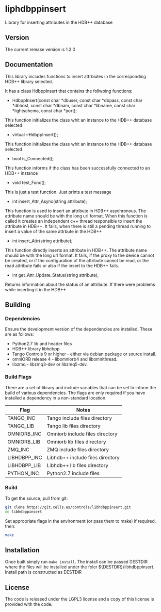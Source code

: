 # liphdbppinsert

Library for inserting attributes in the HDB++ database

## Version

The current release version is 1.2.0

## Documentation

This library includes functions to insert attrbiutes in the corresponding HDB++ library selected.

It has a class HdbppInsert that contains the follwoing functions:

- HdbppInsert(const char *dbuser, const char *dbpass,
					const char *dbhost, const char *dbnam,
					const char *libname, const char *lightschema,
					const char *port);

This function initializes the class whit an instance to the HDB++ database selected
					
- virtual ~HdbppInsert();

This function initializes the class whit an instance to the HDB++ database selected

- bool is_Connected();

This function informs if the class has been successfully connected to an HDB++ instance

- void test_Func();

This is just a test function. Just prints a test message

- int insert_Attr_Async(string attribute);

This function is used to insert an attribute in HDB++ asychronous. The attribute name should be with the long url format.
When this function is called it creates an independent c++ thread responsible to insert the attribute in HDB++. It fails, when there is 
still a pending thread running to insert a value of the same attrbute in the HDB++

- int insert_Attr(string attribute);

This function directly inserts an attribute in HDB++. The attribute name should be with the long url format. It fails, if the proxy to the device
cannot be created, or if the configuration of the attribute cannot be read, or the read attribute fails or also if the insert to the HDB++ fails.

- int get_Attr_Update_Status(string attribute);

Returns information about the status of an attribute. If there were problems while inserting it in the HDB++

## Building

### Dependencies

Ensure the development version of the dependencies are installed. These are as follows:

* Python2.7 lib and header files
* HDB++ library libhdbpp
* Tango Controls 9 or higher - either via debian package or source install.
* omniORB release 4 - libomniorb4 and libomnithread.
* libzmq - libzmq3-dev or libzmq5-dev.

### Build Flags

There are a set of library and include variables that can be set to inform the build of various dependencies. The flags are only required if you have installed a dependency in a non-standard location. 

| Flag | Notes |
|------|-------|
| TANGO_INC | Tango include files directory |
| TANGO_LIB | Tango lib files directory |
| OMNIORB_INC | Omniorb include files directory |
| OMNIORB_LIB | Omniorb lib files directory |
| ZMQ_INC | ZMQ include files directory |
| LIBHDBPP_INC | Libhdb++ include files directory |
| LIBHDBPP_LIB | Libhdb++ lib files directory |
| PYTHON_INC | Python2.7 include files |


### Build

To get the source, pull from git:

```bash
git clone https://git.cells.es/controls/libhdbppinsert.git
cd libhdbppinsert
```

Set appropriate flags in the environment (or pass them to make) if required, then:

```bash
make
```

## Installation

Once built simply run `make install`. The install can be passed DESTDIR where the files will be installed under the foler ${DESTDIR}/libhdbppinsert. Install path is constructed as DESTDIR

## License

The code is released under the LGPL3 license and a copy of this license is provided with the code. 
